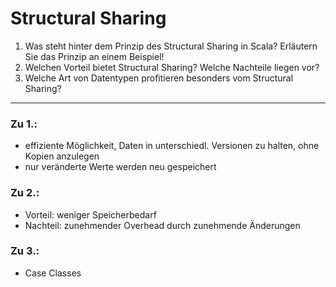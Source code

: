 # Structural Sharing
1. Was steht hinter dem Prinzip des Structural Sharing in Scala? Erläutern Sie das Prinzip an einem Beispiel!
2. Welchen Vorteil bietet Structural Sharing? Welche Nachteile liegen vor?
3. Welche Art von Datentypen profitieren besonders vom Structural Sharing?
---
### Zu 1.:
- effiziente Möglichkeit, Daten in unterschiedl. Versionen zu halten, ohne Kopien anzulegen
- nur veränderte Werte werden neu gespeichert
### Zu 2.:
- Vorteil: weniger Speicherbedarf
- Nachteil: zunehmender Overhead durch zunehmende Änderungen
### Zu 3.:
- Case Classes
